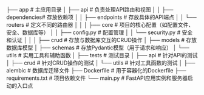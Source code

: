 ├── app                 # 主应用目录
│   ├── api             # 负责处理API路由和视图
│   │   ├── dependencies# 存放依赖项
│   │   ├── endpoints   # 存放具体的API端点
│   │   └── routers     # 定义不同的路由器
│   │
│   ├── core            # 项目的核心配置（如配置文件、安全、数据库等）
│   │   ├── config.py   # 配置管理
│   │   └── security.py # 安全和认证
│   │
│   ├── crud            # 存放与数据库交互的CRUD操作
│   ├── models          # 存放数据库模型
│   ├── schemas         # 存放Pydantic模型（用于请求和响应）
│   └── utils           # 实用工具和辅助函数
│
├── tests               # 测试目录
│   ├── api             # 针对API的测试
│   ├── crud            # 针对CRUD操作的测试
│   └── utils           # 针对工具函数的测试
│
├── alembic             # 数据库迁移文件
├── Dockerfile          # 用于容器化的Dockerfile
├── requirements.txt    # 项目依赖文件
└── main.py             # FastAPI应用实例和服务器启动的入口点
